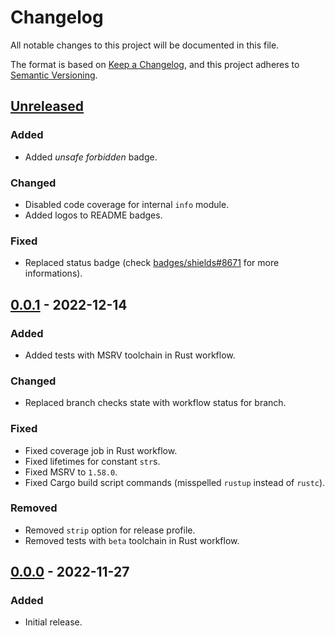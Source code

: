 # Changelog

All notable changes to this project will be documented in this file.

The format is based on [Keep a Changelog](https://keepachangelog.com/en/1.0.0/),
and this project adheres to [Semantic Versioning](https://semver.org/spec/v2.0.0.html).

## [Unreleased]

### Added

- Added *unsafe forbidden* badge.

### Changed

- Disabled code coverage for internal `info` module.
- Added logos to README badges.

### Fixed

- Replaced status badge (check [badges/shields#8671](https://github.com/badges/shields/issues/8671) for more informations).

## [0.0.1] - 2022-12-14

### Added

- Added tests with MSRV toolchain in Rust workflow.

### Changed

- Replaced branch checks state with workflow status for branch.

### Fixed

- Fixed coverage job in Rust workflow.
- Fixed lifetimes for constant `str`s.
- Fixed MSRV to `1.58.0`.
- Fixed Cargo build script commands (misspelled `rustup` instead of `rustc`).

### Removed

- Removed `strip` option for release profile.
- Removed tests with `beta` toolchain in Rust workflow.

## [0.0.0] - 2022-11-27

### Added

- Initial release.

[Unreleased]: https://github.com/ferric-bytes/chksum-build/compare/v0.0.1...HEAD
[0.0.1]: https://github.com/ferric-bytes/chksum-build/compare/v0.0.0...v0.0.1
[0.0.0]: https://github.com/ferric-bytes/chksum-build/releases/tag/v0.0.0
